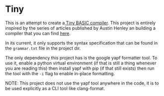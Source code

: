 Tiny
====

This is an attempt to create a[ Tiny BASIC compiler](https://en.wikipedia.org/wiki/Tiny_BASIC). 
This project is entirely inspired by the series of articles published by Austin Henley an building a compiler that you can find [here](https://austinhenley.com/blog/teenytinycompiler1.html).

In its current, it only supports the syntax specification that can be found in the `grammar.txt` file in the project dir.


The only dependency this project has is the google yapf formatter tool.
 To use it, enable a python virtual environment (if that is still a thing whenever you are reading this)
 then install yapf with pip (if that still exists) then run the tool with the `-i` flag to enable in-place formatting.

NOTE: This project does not use the yapf tool anywhere in the code, it is to be used explicitly as a CLI tool like clang-format. 
